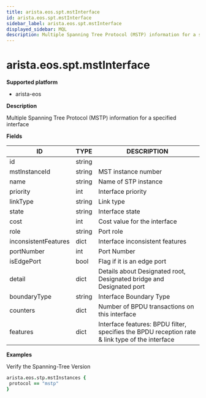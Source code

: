 ```yaml
---
title: arista.eos.spt.mstInterface
id: arista.eos.spt.mstInterface
sidebar_label: arista.eos.spt.mstInterface
displayed_sidebar: MQL
description: Multiple Spanning Tree Protocol (MSTP) information for a specified interface
---
```


# arista.eos.spt.mstInterface

**Supported platform**

- arista-eos

**Description**

Multiple Spanning Tree Protocol (MSTP) information for a specified interface

**Fields**

| ID                   | TYPE   | DESCRIPTION                                                                                     |
| -------------------- | ------ | ----------------------------------------------------------------------------------------------- |
| id                   | string |                                                                                                 |
| mstInstanceId        | string | MST instance number                                                                             |
| name                 | string | Name of STP instance                                                                            |
| priority             | int    | Interface priority                                                                              |
| linkType             | string | Link type                                                                                       |
| state                | string | Interface state                                                                                 |
| cost                 | int    | Cost value for the interface                                                                    |
| role                 | string | Port role                                                                                       |
| inconsistentFeatures | dict   | Interface inconsistent features                                                                 |
| portNumber           | int    | Port Number                                                                                     |
| isEdgePort           | bool   | Flag if it is an edge port                                                                      |
| detail               | dict   | Details about Designated root, Designated bridge and Designated port                            |
| boundaryType         | string | Interface Boundary Type                                                                         |
| counters             | dict   | Number of BPDU transactions on this interface                                                   |
| features             | dict   | Interface features: BPDU filter, specifies the BPDU reception rate & link type of the interface |

**Examples**

Verify the Spanning-Tree Version

```coffeescript
arista.eos.stp.mstInstances {
 protocol == "mstp"
}
```
